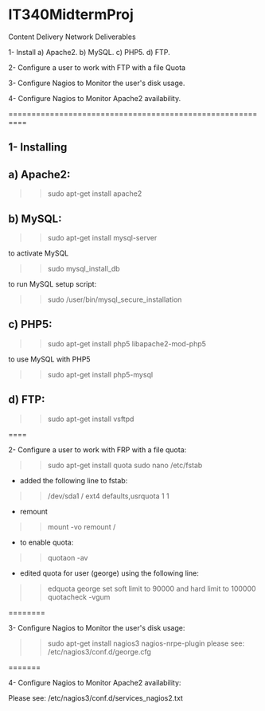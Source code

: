 # IT340MidtermProj
Content Delivery Network Deliverables 

1- Install  a) Apache2.
            b) MySQL.
            c) PHP5.
            d) FTP.

2- Configure a user to work with FTP with a file Quota

3- Configure Nagios to Monitor the user's disk usage.

4- Configure Nagios to Monitor Apache2 availability.

==========================================================

1- Installing  
-
a) Apache2:
-
>> sudo apt-get install apache2


b) MySQL:
-
>> sudo apt-get install mysql-server

to activate MySQL

>> sudo mysql_install_db

to run MySQL setup script:

>> sudo /user/bin/mysql_secure_installation


c) PHP5:
-
>> sudo apt-get install php5 libapache2-mod-php5

to use MySQL with PHP5

>> sudo apt-get install php5-mysql


d) FTP: 
-
>> sudo apt-get install vsftpd


====

2- Configure a user to work with FRP with a file quota:

>> sudo apt-get install quota
>> sudo nano /etc/fstab
- added the following line to fstab:
>> /dev/sda1 / ext4 defaults,usrquota 1 1
- remount
>> mount -vo remount /
- to enable quota:
>> quotaon -av
- edited quota for user (george) using the following line:
>> edquota george
set soft limit to 90000 and hard limit to 100000
>>quotacheck -vgum


========

3- Configure Nagios to Monitor the user's disk usage:

>> sudo apt-get install nagios3 nagios-nrpe-plugin
please see: /etc/nagios3/conf.d/george.cfg

=======

4- Configure Nagios to Monitor Apache2 availability:

Please see: /etc/nagios3/conf.d/services_nagios2.txt
